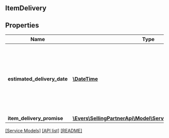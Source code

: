 ## ItemDelivery

## Properties

Name | Type | Description | Notes
------------ | ------------- | ------------- | -------------
**estimated_delivery_date** | [**\DateTime**](\DateTime.md) | The date and time of the latest Estimated Delivery Date (EDD) of all the items with an EDD. In ISO 8601 format. | [optional]
**item_delivery_promise** | [**\Evers\SellingPartnerApi\Model\Service\ItemDeliveryPromise**](ItemDeliveryPromise.md) |  | [optional]

[[Service Models]](../) [[API list]](../../Api) [[README]](../../../README.md)
